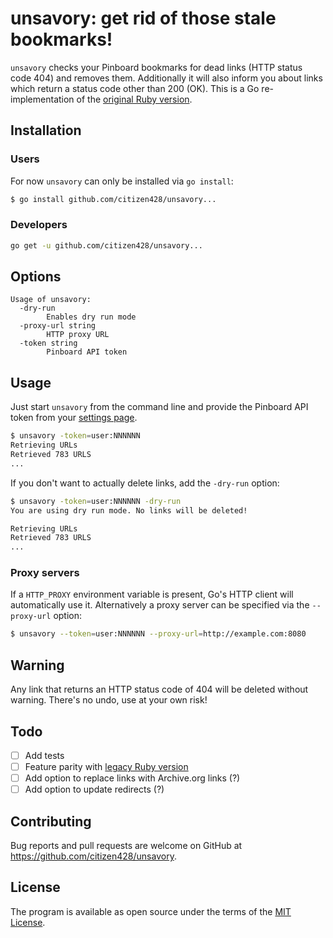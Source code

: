 # unsavory: get rid of those stale bookmarks!

`unsavory` checks your Pinboard bookmarks for dead links (HTTP status code 404) and removes them.
Additionally it will also inform you about links which return a status code other than 200 (OK).
This is a Go re-implementation of the [original Ruby version](https://github.com/citizen428/unsavory-legacy).

## Installation

### Users

For now `unsavory` can only be installed via `go install`:

```sh
$ go install github.com/citizen428/unsavory...
```

### Developers

```sh
go get -u github.com/citizen428/unsavory...
```

## Options

```
Usage of unsavory:
  -dry-run
    	Enables dry run mode
  -proxy-url string
    	HTTP proxy URL
  -token string
    	Pinboard API token
```

## Usage

Just start `unsavory` from the command line and provide the Pinboard API token from your [settings page](https://pinboard.in/settings/password).

```sh
$ unsavory -token=user:NNNNNN
Retrieving URLs
Retrieved 783 URLS
...
```

If you don't want to actually delete links, add the `-dry-run` option:

```sh
$ unsavory -token=user:NNNNNN -dry-run
You are using dry run mode. No links will be deleted!

Retrieving URLs
Retrieved 783 URLS
...
```

### Proxy servers

If a `HTTP_PROXY` environment variable is present, Go's HTTP client will automatically use it.
Alternatively a proxy server can be specified via the `--proxy-url` option:

```sh
$ unsavory --token=user:NNNNNN --proxy-url=http://example.com:8080
```

## Warning

Any link that returns an HTTP status code of 404 will be deleted without warning. There's no undo,
use at your own risk!

## Todo

- [ ] Add tests
- [ ] Feature parity with [legacy Ruby version](https://github.com/citizen428/unsavory-legacy)
- [ ] Add option to replace links with Archive.org links (?)
- [ ] Add option to update redirects (?)

## Contributing

Bug reports and pull requests are welcome on GitHub at https://github.com/citizen428/unsavory.

## License

The program is available as open source under the terms of the [MIT License](https://opensource.org/licenses/MIT).
